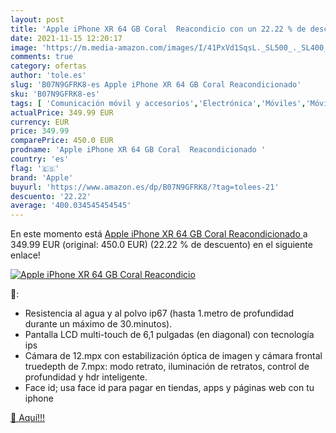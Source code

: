 ```yaml
---
layout: post
title: 'Apple iPhone XR 64 GB Coral  Reacondicio con un 22.22 % de descuento'
date: 2021-11-15 12:20:17
image: 'https://m.media-amazon.com/images/I/41PxVd1SqsL._SL500_._SL400_.jpg'
comments: true
category: ofertas
author: 'tole.es'
slug: 'B07N9GFRK8-es Apple iPhone XR 64 GB Coral Reacondicionado'
sku: 'B07N9GFRK8-es'
tags: [ 'Comunicación móvil y accesorios','Electrónica','Móviles','Móviles y smartphones libres','apple','iphone', ]
actualPrice: 349.99 EUR
currency: EUR
price: 349.99
comparePrice: 450.0 EUR
prodname: 'Apple iPhone XR 64 GB Coral  Reacondicionado '
country: 'es'
flag: '🇪🇸'
brand: 'Apple'
buyurl: 'https://www.amazon.es/dp/B07N9GFRK8/?tag=tolees-21'
descuento: '22.22'
average: '400.034545454545'
---
```


En este momento está [Apple iPhone XR 64 GB Coral  Reacondicionado ](https://www.amazon.es/dp/B07N9GFRK8/?tag=tolees-21) a 349.99 EUR (original: 450.0 EUR) (22.22 %  de descuento) en el siguiente enlace!

[![Apple iPhone XR 64 GB Coral  Reacondicio](https://m.media-amazon.com/images/I/41PxVd1SqsL._SL500_._SL400_.jpg)](https://www.amazon.es/dp/B07N9GFRK8/?tag=tolees-21)

🔎:

- Resistencia al agua y al polvo ip67 (hasta 1.metro de profundidad durante un máximo de 30.minutos).
- Pantalla LCD multi-touch de 6,1 pulgadas (en diagonal) con tecnología ips
- Cámara de 12.mpx con estabilización óptica de imagen y cámara frontal truedepth de 7.mpx: modo retrato, iluminación de retratos, control de profundidad y hdr inteligente.
- Face id; usa face id para pagar en tiendas, apps y páginas web con tu iphone

[🛒 Aquí!!!](https://www.amazon.es/dp/B07N9GFRK8/?tag=tolees-21)
